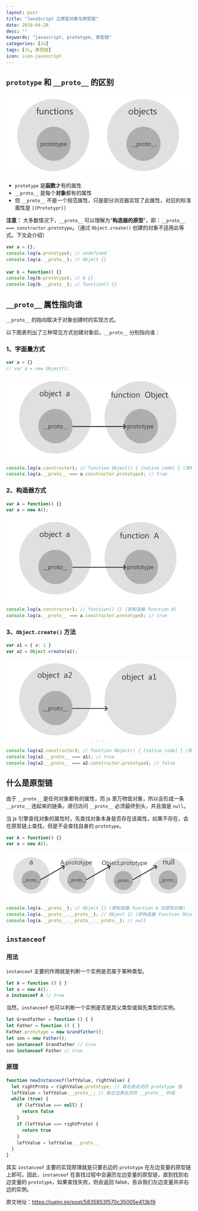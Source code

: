 ```yaml
---
layout: post
title: "JavaScript 之原型对象与原型链"
date: 2019-04-20
desc: ""
keywords: "javascript, prototype, 原型链"
categories: [Js]
tags: [Js, 原型链]
icon: icon-javascript
---
```


## `prototype` 和 `__proto__` 的区别

![prototype和__proto__的区别](https://github.com/Soulwail/Soulwail.github.io/raw/master/image_files/prototype_01.png)

- `prototype` 是**函数**才有的属性
- `__proto__` 是每个**对象**都有的属性
- 但 `__proto__` 不是一个规范属性，只是部分浏览器实现了此属性，对应的标准属性是 `[[Prototypr]]`

**注意：** 大多数情况下，`__proto__` 可以理解为“**构造器的原型**”，即：`__proto__ === constructor.prototype`。（通过 `Object.create()` 创建的对象不适用此等式。下文会介绍）

```javascript
var a = {};
console.log(a.prototype); // undefined
console.log(a.__proto__); // Object {}

var b = function() {}
console.log(b.prototype); // b {}
console.log(b.__proto__); // function() {}
```

## `__proto__` 属性指向谁

`__proto__` 的指向取决于对象创建时的实现方式。

以下图表列出了三种常见方式创建对象后，`__proto__` 分别指向谁：

### 1、字面量方式

```javascript
var a = {}
// var a = new Object();
```

![字面量方式](https://github.com/Soulwail/Soulwail.github.io/raw/master/image_files/prototype_02.png)

```javascript
console.log(a.constructor); // function Object() { [native code] } (即构造器 Object)
console.log(a.__proto__ === a.constructor.prototype); // true
```

### 2、构造器方式

```javascript
var A = function() {}
var a = new A();
```

![构造器方式](https://github.com/Soulwail/Soulwail.github.io/raw/master/image_files/prototype_03.png)

```javascript
console.log(a.constructor); // function() {} (即构造器 function A)
console.log(a.__proto__ === a.constructor.prototype); // true
```

### 3、`Object.create()` 方法

```javascript
var a1 = { a: 1 }
var a2 = Object.create(a1);
```

![Object.create() 方式](https://github.com/Soulwail/Soulwail.github.io/raw/master/image_files/prototype_04.png)

```javascript
console.log(a2.constructor); // function Object() { [native code] } (即构造器 Object)
console.log(a2.__proto__ === a1); // true
console.log(a2.__proto__ === a2.constructor.prototype); // false
```

## 什么是原型链

由于 `__proto__` 是任何对象都有的属性，而 js 里万物皆对象，所以会形成一条 `__proto__` 连起来的链条，递归访问 `__proto__` 必须最终到头，并且值是 `null`。

当 js 引擎查找对象的属性时，先查找对象本身是否存在该属性，如果不存在，会在原型链上查找，但是不会查找自身的 `prototype`。

```javascript
var A = function() {}
var a = new A();
```

![原型链](https://github.com/Soulwail/Soulwail.github.io/raw/master/image_files/prototype_05.png)

```javascript
console.log(a.__proto__); // Object {} (即构造器 function A 的原型对象)
console.log(a.__proto__.__proto__); // Object {} (即构造器 function Object 的原型对象)
console.log(a.__proto__.__proto__.__proto__); // null
```

## `instanceof`

### 用法

`instanceof` 主要的作用就是判断一个实例是否属于某种类型。

```javascript
let A = function () { }
let a = new A(); 
a instanceof A // true
```

当然，`instanceof` 也可以判断一个实例是否是其父类型或祖先类型的实例。

```javascript
let Grandfather = function () { }
let Father = function () { }
Father.prototype = new Grandfather();
let son = new Father();
son instanceof Grandfather // true
son instanceof Father // true
```

### 原理

```javascript
function newInstanceof(leftValue, rightValue) {
  let rightProto = rightValue.prototype; // 取右表达式的 prototype 值
  leftValue = leftValue.__proto__; // 取左边表达式的 __proto__ 的值
  while (true) {
    if (leftValue === null) {
      return false
    }
    if (leftValue === rightProto) {
      return true
    }
    leftValue = leftValue.__proto__
  }
}
```

其实 `instanceof` 主要的实现原理就是只要右边的 `prototype` 在左边变量的原型链上即可。因此，`instanceof` 在查找过程中会遍历左边变量的原型链，直到找到右边变量的 `prototype`，如果查找失败，则会返回 false，告诉我们左边变量并非右边的实例。

原文地址：https://juejin.im/post/5835853f570c35005e413b19
